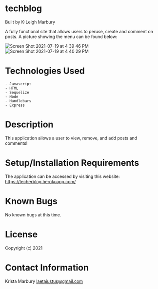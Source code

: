 # techblog

Built by K-Leigh Marbury

A fully functional site that allows users to peruse, create and comment on posts. A picture showing the menu can be found below:

![Screen Shot 2021-07-19 at 4 39 46 PM](https://user-images.githubusercontent.com/78391731/126231046-a31b8d7a-3c94-4119-ab7c-5bf8a1686376.png)
![Screen Shot 2021-07-19 at 4 40 29 PM](https://user-images.githubusercontent.com/78391731/126231110-abf01666-59a9-44c7-b81c-2515bf4cca04.png)



# Technologies Used

    - Javascript
    - HTML
    - Sequelize
    - Node
    - Handlebars
    - Express

# Description

This application allows a user to view, remove, and add posts and comments! 

# Setup/Installation Requirements

The application can be accessed by visiting this website: https://techerblog.herokuapp.com/

# Known Bugs

No known bugs at this time.

# License

Copyright (c) 2021 

# Contact Information

Krista Marbury laetaiustus@gmail.com
